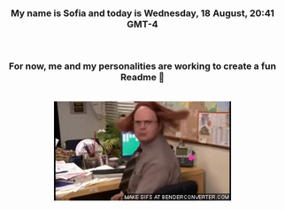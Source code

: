 


<div align="center">
<h3 >My name is Sofia and today is Wednesday, 18 August, 20:41 GMT-4</h3><br>
<h3 >For now, me and my personalities are working to create a fun Readme 👋
</h3><br>
<img src='img/dwight.gif' alt='working...'/>
</div>
